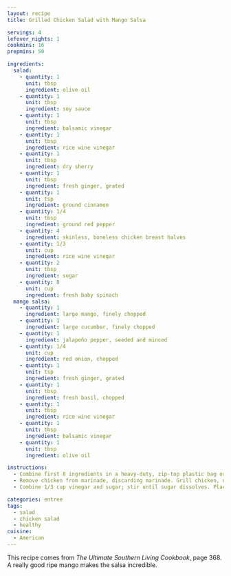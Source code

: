 ```yaml
---
layout: recipe
title: Grilled Chicken Salad with Mango Salsa

servings: 4
lefover_nights: 1
cookmins: 16
prepmins: 50

ingredients:
  salad:
    - quantity: 1
      unit: tbsp
      ingredient: olive oil
    - quantity: 1
      unit: tbsp
      ingredient: soy sauce
    - quantity: 1
      unit: tbsp
      ingredient: balsamic vinegar
    - quantity: 1
      unit: tbsp
      ingredient: rice wine vinegar
    - quantity: 1
      unit: tbsp
      ingredient: dry sherry
    - quantity: 1
      unit: tbsp
      ingredient: fresh ginger, grated
    - quantity: 1
      unit: tsp
      ingredient: ground cinnamon
    - quantity: 1/4
      unit: tbsp
      ingredient: ground red pepper
    - quantity: 4
      ingredient: skinless, boneless chicken breast halves
    - quantity: 1/3
      unit: cup
      ingredient: rice wine vinegar
    - quantity: 2
      unit: tbsp
      ingredient: sugar
    - quantity: 8
      unit: cup
      ingredient: fresh baby spinach
  mango salsa:
    - quantity: 1
      ingredient: large mango, finely chopped
    - quantity: 1
      ingredient: large cucumber, finely chopped
    - quantity: 1
      ingredient: jalapeño pepper, seeded and minced
    - quantity: 1/4
      unit: cup
      ingredient: red onion, chopped
    - quantity: 1
      unit: tsp
      ingredient: fresh ginger, grated
    - quantity: 1
      unit: tbsp
      ingredient: fresh basil, chopped
    - quantity: 1
      unit: tbsp
      ingredient: rice wine vinegar
    - quantity: 1
      unit: tbsp
      ingredient: balsamic vinegar
    - quantity: 1
      unit: tbsp
      ingredient: olive oil

instructions:
  - Combine first 8 ingredients in a heavy-duty, zip-top plastic bag or shallow dish; add chicken. Seal or cover; marinate in refrigerator **1 hour**, turning chicken occasionally.
  - Remove chicken from marinade, discarding marinade. Grill chicken, uncovered, over medium-hot coals (350° to 400°) **6 to 8 minutes on each side** or until no longer pink.
  - Combine 1/3 cup vinegar and sugar; stir until sugar dissolves. Place salad greens on individual serving plates; drizzle with vinegar mixture. Slice and fan chicken, if desired, over salad greens. Top each serving with 1/2 cup mango salsa.

categories: entree
tags: 
  - salad
  - chicken salad
  - healthy
cuisine:
  - American
---
```


This recipe comes from *The Ultimate Southern Living Cookbook*, page 368. A really good ripe mango makes the salsa incredible.